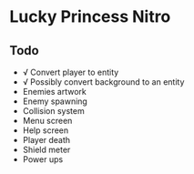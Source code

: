 # Lucky Princess Nitro

## Todo

* √ Convert player to entity
* √ Possibly convert background to an entity
* Enemies artwork
* Enemy spawning
* Collision system
* Menu screen
* Help screen
* Player death
* Shield meter
* Power ups
